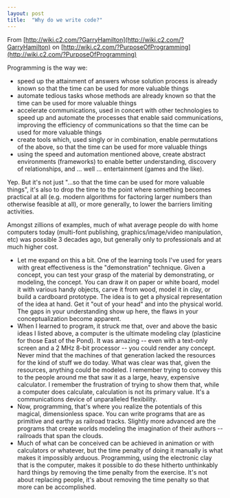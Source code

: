 ```yaml
---
layout: post
title:  "Why do we write code?"
---
```


From [http://wiki.c2.com/?GarryHamilton](http://wiki.c2.com/?GarryHamilton) on [http://wiki.c2.com/?PurposeOfProgramming](http://wiki.c2.com/?PurposeOfProgramming)

Programming is the way we:
- speed up the attainment of answers whose solution process is already known so that the time can be used for more valuable things
- automate tedious tasks whose methods are already known so that the time can be used for more valuable things
- accelerate communications, used in concert with other technologies to speed up and automate the processes that enable said communications, improving the efficiency of communications so that the time can be used for more valuable things
- create tools which, used singly or in combination, enable permutations of the above, so that the time can be used for more valuable things
- using the speed and automation mentioned above, create abstract environments (frameworks) to enable better understanding, discovery of relationships, and ... well ... entertainment (games and the like).

Yep. But it's not just "...so that the time can be used for more valuable things", it's also to drop the time to the point where something becomes practical at all (e.g. modern algorithms for factoring larger numbers than otherwise feasible at all), or more generally, to lower the barriers limiting activities.

Amongst zillions of examples, much of what average people do with home computers today (multi-font publishing, graphics/image/video manipulation, etc) was possible 3 decades ago, but generally only to professionals and at much higher cost.

- Let me expand on this a bit. One of the learning tools I've used for years with great effectiveness is the "demonstration" technique. Given a concept, you can test your grasp of the material by demonstrating, or modeling, the concept. You can draw it on paper or white board, model it with various handy objects, carve it from wood, model it in clay, or build a cardboard prototype. The idea is to get a physical representation of the idea at hand. Get it "out of your head" and into the physical world. The gaps in your understanding show up here, the flaws in your conceptualization become apparent.
- When I learned to program, it struck me that, over and above the basic ideas I listed above, a computer is the ultimate modeling clay (plasticine for those East of the Pond). It was amazing -- even with a text-only screen and a 2 MHz 8-bit processor -- you could render any concept. Never mind that the machines of that generation lacked the resources for the kind of stuff we do today. What was clear was that, given the resources, anything could be modeled. I remember trying to convey this to the people around me that saw it as a large, heavy, expensive calculator. I remember the frustration of trying to show them that, while a computer does calculate, calculation is not its primary value. It's a communications device of unparalleled flexibility.
- Now, programming, that's where you realize the potentials of this magical, dimensionless space. You can write programs that are as primitive and earthy as railroad tracks. Slightly more advanced are the programs that create worlds modeling the imagination of their authors -- railroads that span the clouds.
- Much of what can be conceived can be achieved in animation or with calculators or whatever, but the time penalty of doing it manually is what makes it impossibly arduous. Programming, using the electronic clay that is the computer, makes it possible to do these hitherto unthinkably hard things by removing the time penalty from the exercise. It's not about replacing people, it's about removing the time penalty so that more can be accomplished. 